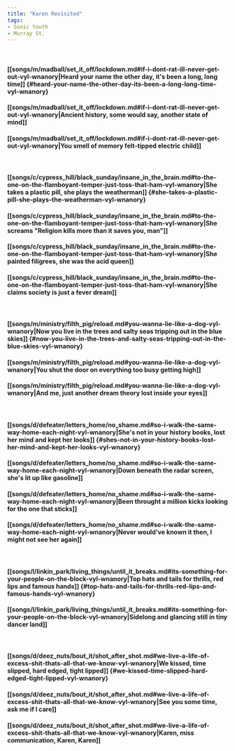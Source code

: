 ```yaml
---
title: "Karen Revisited"
tags:
- Sonic Youth
- Murray St.
---
```

&nbsp;
#### [[songs/m/madball/set_it_off/lockdown.md#if-i-dont-rat-ill-never-get-out-vyl-wnanory|Heard your name the other day, it's been a long, long time]] {#heard-your-name-the-other-day-its-been-a-long-long-time-vyl-wnanory}
#### [[songs/m/madball/set_it_off/lockdown.md#if-i-dont-rat-ill-never-get-out-vyl-wnanory|Ancient history, some would say, another state of mind]]
#### [[songs/m/madball/set_it_off/lockdown.md#if-i-dont-rat-ill-never-get-out-vyl-wnanory|You smell of memory felt-tipped electric child]]
&nbsp;
#### [[songs/c/cypress_hill/black_sunday/insane_in_the_brain.md#to-the-one-on-the-flamboyant-temper-just-toss-that-ham-vyl-wnanory|She takes a plastic pill, she plays the weatherman]] {#she-takes-a-plastic-pill-she-plays-the-weatherman-vyl-wnanory}
#### [[songs/c/cypress_hill/black_sunday/insane_in_the_brain.md#to-the-one-on-the-flamboyant-temper-just-toss-that-ham-vyl-wnanory|She screams "Religion kills more than it saves you, man"]]
#### [[songs/c/cypress_hill/black_sunday/insane_in_the_brain.md#to-the-one-on-the-flamboyant-temper-just-toss-that-ham-vyl-wnanory|She painted filigrees, she was the acid queen]]
#### [[songs/c/cypress_hill/black_sunday/insane_in_the_brain.md#to-the-one-on-the-flamboyant-temper-just-toss-that-ham-vyl-wnanory|She claims society is just a fever dream]]
&nbsp;
#### [[songs/m/ministry/filth_pig/reload.md#you-wanna-lie-like-a-dog-vyl-wnanory|Now you live in the trees and salty seas tripping out in the blue skies]] {#now-you-live-in-the-trees-and-salty-seas-tripping-out-in-the-blue-skies-vyl-wnanory}
#### [[songs/m/ministry/filth_pig/reload.md#you-wanna-lie-like-a-dog-vyl-wnanory|You shut the door on everything too busy getting high]]
#### [[songs/m/ministry/filth_pig/reload.md#you-wanna-lie-like-a-dog-vyl-wnanory|And me, just another dream theory lost inside your eyes]]
&nbsp;
#### [[songs/d/defeater/letters_home/no_shame.md#so-i-walk-the-same-way-home-each-night-vyl-wnanory|She's not in your history books, lost her mind and kept her looks]] {#shes-not-in-your-history-books-lost-her-mind-and-kept-her-looks-vyl-wnanory}
#### [[songs/d/defeater/letters_home/no_shame.md#so-i-walk-the-same-way-home-each-night-vyl-wnanory|Down beneath the radar screen, she's lit up like gasoline]]
#### [[songs/d/defeater/letters_home/no_shame.md#so-i-walk-the-same-way-home-each-night-vyl-wnanory|Been throught a million kicks looking for the one that sticks]]
#### [[songs/d/defeater/letters_home/no_shame.md#so-i-walk-the-same-way-home-each-night-vyl-wnanory|Never would've known it then, I might not see her again]]
&nbsp;
#### [[songs/l/linkin_park/living_things/until_it_breaks.md#its-something-for-your-people-on-the-block-vyl-wnanory|Top hats and tails for thrills, red lips and famous hands]] {#top-hats-and-tails-for-thrills-red-lips-and-famous-hands-vyl-wnanory}
#### [[songs/l/linkin_park/living_things/until_it_breaks.md#its-something-for-your-people-on-the-block-vyl-wnanory|Sidelong and glancing still in tiny dancer land]]
&nbsp;
#### [[songs/d/deez_nuts/bout_it/shot_after_shot.md#we-live-a-life-of-excess-shit-thats-all-that-we-know-vyl-wnanory|We kissed, time slipped, hard edged, tight lipped]] {#we-kissed-time-slipped-hard-edged-tight-lipped-vyl-wnanory}
#### [[songs/d/deez_nuts/bout_it/shot_after_shot.md#we-live-a-life-of-excess-shit-thats-all-that-we-know-vyl-wnanory|See you some time, ask me if I care]]
#### [[songs/d/deez_nuts/bout_it/shot_after_shot.md#we-live-a-life-of-excess-shit-thats-all-that-we-know-vyl-wnanory|Karen, miss communication, Karen, Karen]]

